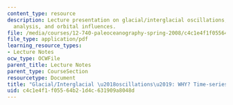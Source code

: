 ```yaml
---
content_type: resource
description: Lecture presentation on glacial/interglacial oscillations, Fourier time-series
  analysis, and orbital influences.
file: /media/courses/12-740-paleoceanography-spring-2008/c4c1e4f1f05564b21d4c631909a8048d_lec06_slide.pdf
file_type: application/pdf
learning_resource_types:
- Lecture Notes
ocw_type: OCWFile
parent_title: Lecture Notes
parent_type: CourseSection
resourcetype: Document
title: "Glacial/Interglacial \u2018oscillations\u2019: WHY? Time-series analysis"
uid: c4c1e4f1-f055-64b2-1d4c-631909a8048d
---
```

